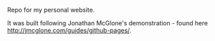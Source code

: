 Repo for my personal website. 

It was built following Jonathan McGlone's demonstration - found here http://jmcglone.com/guides/github-pages/.
